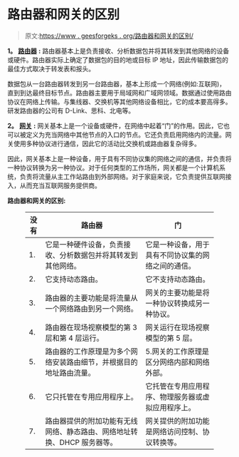# 路由器和网关的区别

> 原文:[https://www . geesforgeks . org/路由器和网关的区别/](https://www.geeksforgeeks.org/difference-between-router-and-gateway/)

**1。** [**路由器**](https://www.geeksforgeeks.org/introduction-of-a-router/) **:**
路由器基本上是负责接收、分析数据包并将其转发到其他网络的设备或硬件。路由器实际上确定了数据包的目的地或目标 IP 地址，因此传输数据包的最佳方式取决于转发表和报头。

数据包从一台路由器转发到另一台路由器，基本上形成一个网络(例如:互联网)，直到到达最终目标节点。路由器主要用于局域网和广域网领域。数据通过使用路由协议在网络上传输。与集线器、交换机等其他网络设备相比，它的成本要高得多。
研发路由器的公司有 D-Link、思科、北电等。

**2。** [**网关**](https://practice.geeksforgeeks.org/problems/what-is-gateway) **:**
网关基本上是一个设备或硬件，在网络中起着“门”的作用。因此，它也可以被定义为充当网络中其他节点的入口的节点。它还负责启用网络内的流量。网关使用多种协议进行通信，因此它的活动比交换机或路由器复杂得多。

因此，网关基本上是一种设备，用于具有不同协议集的网络之间的通信，并负责将一种协议转换为另一种协议。对于任何类型的工作场所，网关都是一个计算机系统，负责将流量从主工作站路由到外部网络。对于家庭来说，它负责提供互联网接入，从而充当互联网服务提供商。

**路由器和网关的区别:**

<figure class="table">

| 没有 | 路由器 | 门 |
| --- | --- | --- |
| 1. | 它是一种硬件设备，负责接收、分析数据包并将其转发到其他网络。 | 它是一种设备，用于具有不同协议集的网络之间的通信。 |
| 2. | 它支持动态路由。 | 它不支持动态路由。 |
| 3. | 路由器的主要功能是将流量从一个网络路由到另一个网络。 | 网关的主要功能是将一种协议转换成另一种协议。 |
| 4. | 路由器在现场视察模型的第 3 层和第 4 层运行。 | 网关运行在现场视察模型的第 5 层。 |
| 5. | 路由器的工作原理是为多个网络安装路由细节，并根据目的地址路由流量。 | 5.网关的工作原理是区分网络内部和网络外部。 |
| 6. | 它只托管在专用应用程序上。 | 它托管在专用应用程序、物理服务器或虚拟应用程序上。 |
| 7. | 路由器提供的附加功能有无线网络、静态路由、网络地址转换、DHCP 服务器等。 | 网关提供的附加功能是网络访问控制、协议转换等。 |

</figure>